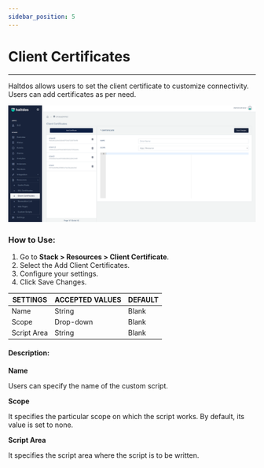 ```yaml
---
sidebar_position: 5
---
```


# Client Certificates

---

Haltdos allows users to set the client certificate to customize connectivity. Users can add certificates as per need.

![client certificates](/img/platform/client_cert1.png)

### How to Use:

1. Go to **Stack > Resources  > Client Certificate**.
2. Select the Add Client Certificates.
3. Configure your settings. 
4. Click Save Changes.

| SETTINGS    | ACCEPTED VALUES | DEFAULT |
|-------------|-----------------|---------|
| Name        | String          | Blank   |
| Scope       | Drop-down       | Blank   |
| Script Area | String          | Blank   |

#### Description:

**Name**

Users can specify the name of the custom script.

**Scope**

It specifies the particular scope on which the script works. By default, its value is set to none.

**Script Area**

It specifies the script area where the script is to be written.